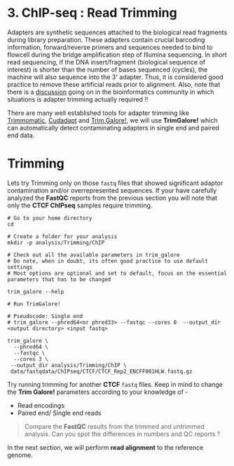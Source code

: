 # 3. ChIP-seq : Read Trimming

Adapters are synthetic sequences attached to the biological read fragments during library preparation. These adapters contain crucial barcoding information, forward/reverse primers and sequences needed to bind to flowcell during the bridge amplification step of Illumina sequencing. In  short read sequencing, if the DNA insert/fragment (biological sequence of interest) is shorter than the number of bases sequenced (cycles), the machine will also sequence into the 3' adapter. Thus, it is considered good practice to remove these artificial reads prior to alignment. Also, note that there is a [discussion](https://www.ecseq.com/support/ngs/trimming-adapter-sequences-is-it-necessary) going on in the bioinformatics community in which situations is adapter trimming actually required !!

There are many well established tools for adapter trimming like [Trimmomatic](http://www.usadellab.org/cms/?page=trimmomatic), [Cudadapt](https://cutadapt.readthedocs.io/en/stable/) and [Trim Galore!](https://github.com/FelixKrueger/TrimGalore), we will use **TrimGalore!** which can automatically detect contaminating adapters in single end and paired end data.

# Trimming

Lets try Trimming only on those `fastq` files that showed significant adaptor contamination and/or overrepresented sequences. If your have carefully analyzed the **FastQC** reports from the previous section you will note that only the **CTCF ChIPseq** samples require trimming.

```
# Go to your home directory
cd 

# Create a folder for your analysis
mkdir -p analysis/Trimming/ChIP

# Check out all the available parameters in trim_galore
# Do note, when in doubt, its often good practice to use default settings
# Most options are optional and set to default, focus on the essential parameters that has to be changed

trim_galore --help

# Run TrimGalore!

# Pseudocode: Single end
# trim_galore --phred64<or phred33> --fastqc --cores 8  --output_dir <output directory> <input fastq>

trim_galore \
  --phred64 \
  --fastqc \
  --cores 3 \
 --output_dir analysis/Trimming/ChIP \
 data/fastqdata/ChIPseq/CTCF/CTCF_Rep2_ENCFF001HLW.fastq.gz

```

Try running trimming for another **CTCF** `fastq` files. Keep in mind to change the **Trim Galore!** parameters according to your knowledge of -

- Read encodings
- Paired end/ Single end reads

> Compare the **FastQC** results from the trimmed and untrimmed analysis. Can you spot the differences in numbers and QC reports ?

In the next section, we will perform **read alignment** to the reference genome.
